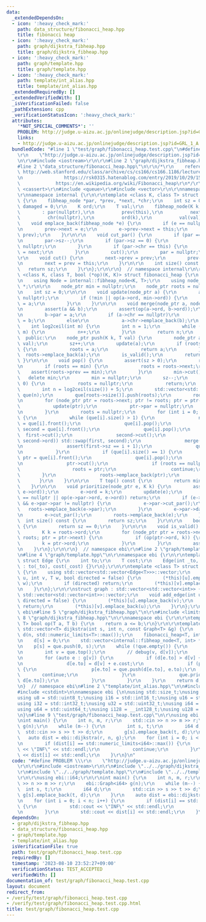 ```yaml
---
data:
  _extendedDependsOn:
  - icon: ':heavy_check_mark:'
    path: data_structure/fibonacci_heap.hpp
    title: fibonacci heap
  - icon: ':heavy_check_mark:'
    path: graph/dijkstra_fibheap.hpp
    title: graph/dijkstra_fibheap.hpp
  - icon: ':heavy_check_mark:'
    path: graph/template.hpp
    title: graph/template.hpp
  - icon: ':heavy_check_mark:'
    path: template/int_alias.hpp
    title: template/int_alias.hpp
  _extendedRequiredBy: []
  _extendedVerifiedWith: []
  _isVerificationFailed: false
  _pathExtension: cpp
  _verificationStatusIcon: ':heavy_check_mark:'
  attributes:
    '*NOT_SPECIAL_COMMENTS*': ''
    PROBLEM: http://judge.u-aizu.ac.jp/onlinejudge/description.jsp?id=GRL_1_A
    links:
    - http://judge.u-aizu.ac.jp/onlinejudge/description.jsp?id=GRL_1_A
  bundledCode: "#line 1 \"test/graph/fibonacci_heap.test.cpp\"\n#define PROBLEM \\\
    \r\n    \"http://judge.u-aizu.ac.jp/onlinejudge/description.jsp?id=GRL_1_A\"\r\
    \n\r\n#include <iostream>\r\n\r\n#line 2 \"graph/dijkstra_fibheap.hpp\"\n\r\n\
    #line 2 \"data_structure/fibonacci_heap.hpp\"\n\r\n/*\r\n    reference:\r\n  \
    \ http://web.stanford.edu/class/archive/cs/cs166/cs166.1186/lectures/09/Slides09.pdf\r\
    \n               https://rsk0315.hatenablog.com/entry/2019/10/29/151823\r\n  \
    \             https://en.wikipedia.org/wiki/Fibonacci_heap\r\n*/\r\n\r\n#include\
    \ <cassert>\r\n#include <queue>\r\n#include <vector>\r\n\r\nnamespace ebi {\r\n\
    \r\nnamespace internal {\r\n\r\ntemplate <class K, class T> struct fibheap_node\
    \ {\r\n    fibheap_node *par, *prev, *next, *chr;\r\n    int sz = 0;\r\n    bool\
    \ damaged = 0;\r\n    K ord;\r\n    T val;\r\n    fibheap_node(K k, T val)\r\n\
    \        : par(nullptr),\r\n          prev(this),\r\n          next(this),\r\n\
    \          chr(nullptr),\r\n          ord(k),\r\n          val(val) {}\r\n\r\n\
    \    void emplace_back(fibheap_node *e) {\r\n        if (e == nullptr) return;\r\
    \n        prev->next = e;\r\n        e->prev->next = this;\r\n        std::swap(e->prev,\
    \ prev);\r\n    }\r\n\r\n    void cut_par() {\r\n        if (par == nullptr) return;\r\
    \n        par->sz--;\r\n        if (par->sz == 0) {\r\n            par->chr =\
    \ nullptr;\r\n        }\r\n        if (par->chr == this) {\r\n            par->chr\
    \ = next;\r\n        }\r\n        cut();\r\n        par = nullptr;\r\n    }\r\n\
    \r\n    void cut() {\r\n        next->prev = prev;\r\n        prev->next = next;\r\
    \n        next = prev = this;\r\n    }\r\n\r\n    int size() const {\r\n     \
    \   return sz;\r\n    }\r\n};\r\n\r\n}  // namespace internal\r\n\r\ntemplate\
    \ <class K, class T, bool (*op)(K, K)> struct fibonacci_heap {\r\n  private:\r\
    \n    using Node = internal::fibheap_node<K, T>;\r\n    using node_ptr = Node\
    \ *;\r\n\r\n    node_ptr min = nullptr;\r\n    node_ptr roots = nullptr;\r\n\r\
    \n    int sz = 0;\r\n\r\n    void update(node_ptr a) {\r\n        assert(a !=\
    \ nullptr);\r\n        if (!min || op(a->ord, min->ord)) {\r\n            min\
    \ = a;\r\n        }\r\n    }\r\n\r\n    void merge(node_ptr a, node_ptr b) {\r\
    \n        assert(a && b);\r\n        assert(op(a->ord, b->ord));\r\n        a->sz++;\r\
    \n        b->par = a;\r\n        if (a->chr == nullptr)\r\n            a->chr\
    \ = b;\r\n        else\r\n            a->chr->emplace_back(b);\r\n    }\r\n\r\n\
    \    int log2ceil(int m) {\r\n        int n = 1;\r\n        while ((1 << n) <\
    \ m) {\r\n            n++;\r\n        }\r\n        return n;\r\n    }\r\n\r\n\
    \  public:\r\n    node_ptr push(K k, T val) {\r\n        node_ptr a = new Node(k,\
    \ val);\r\n        sz++;\r\n        update(a);\r\n        if (roots == nullptr)\
    \ {\r\n            roots = a;\r\n            return a;\r\n        }\r\n      \
    \  roots->emplace_back(a);\r\n        is_valid();\r\n        return a;\r\n   \
    \ }\r\n\r\n    void pop() {\r\n        assert(sz > 0);\r\n        roots->emplace_back(min->chr);\r\
    \n        if (roots == min) {\r\n            roots = roots->next;\r\n        \
    \    assert(roots->prev == min);\r\n        }\r\n        min->cut();\r\n     \
    \   delete min;\r\n        min = nullptr;\r\n        sz--;\r\n        if (sz ==\
    \ 0) {\r\n            roots = nullptr;\r\n            return;\r\n        }\r\n\
    \        int n = log2ceil(size()) + 5;\r\n        std::vector<std::queue<node_ptr>>\
    \ que(n);\r\n        que[roots->size()].push(roots);\r\n        roots->par = nullptr;\r\
    \n        for (node_ptr ptr = roots->next; ptr != roots; ptr = ptr->next) {\r\n\
    \            update(ptr);\r\n            ptr->par = nullptr;\r\n            que[ptr->size()].push(ptr);\r\
    \n        }\r\n        roots = nullptr;\r\n        for (int i = 0; i < n; i++)\
    \ {\r\n            while (que[i].size() > 1) {\r\n                node_ptr first\
    \ = que[i].front();\r\n                que[i].pop();\r\n                node_ptr\
    \ second = que[i].front();\r\n                que[i].pop();\r\n              \
    \  first->cut();\r\n                second->cut();\r\n                if (!op(first->ord,\
    \ second->ord)) std::swap(first, second);\r\n                merge(first, second);\r\
    \n                assert(first->sz == i + 1);\r\n                que[first->size()].push(first);\r\
    \n            }\r\n            if (que[i].size() == 1) {\r\n                node_ptr\
    \ ptr = que[i].front();\r\n                que[i].pop();\r\n                update(ptr);\r\
    \n                ptr->cut();\r\n                if (roots == nullptr) {\r\n \
    \                   roots = ptr;\r\n                    continue;\r\n        \
    \        }\r\n                roots->emplace_back(ptr);\r\n            }\r\n \
    \       }\r\n    }\r\n\r\n    T top() const {\r\n        return min->val;\r\n\
    \    }\r\n\r\n    void prioritize(node_ptr e, K k) {\r\n        assert(e && op(k,\
    \ e->ord));\r\n        e->ord = k;\r\n        update(e);\r\n        if (e->par\
    \ == nullptr || op(e->par->ord, e->ord)) return;\r\n        if (e->par->damaged\
    \ && e->par->par != nullptr) {\r\n            e->par->cut_par();\r\n         \
    \   roots->emplace_back(e->par);\r\n        }\r\n        e->par->damaged = true;\r\
    \n        e->cut_par();\r\n        roots->emplace_back(e);\r\n    }\r\n\r\n  \
    \  int size() const {\r\n        return sz;\r\n    }\r\n\r\n    bool empty() const\
    \ {\r\n        return sz == 0;\r\n    }\r\n\r\n    void is_valid() const {\r\n\
    \        K k = roots->ord;\r\n        for (node_ptr ptr = roots->next; ptr !=\
    \ roots; ptr = ptr->next) {\r\n            if (op(ptr->ord, k)) {\r\n        \
    \        k = ptr->ord;\r\n            }\r\n        }\r\n        assert(k == min->ord);\r\
    \n    }\r\n};\r\n\r\n}  // namespace ebi\r\n#line 2 \"graph/template.hpp\"\n\r\
    \n#line 4 \"graph/template.hpp\"\n\r\nnamespace ebi {\r\n\r\ntemplate <class T>\
    \ struct Edge {\r\n    int to;\r\n    T cost;\r\n    Edge(int _to, T _cost = 1)\
    \ : to(_to), cost(_cost) {}\r\n};\r\n\r\ntemplate <class T> struct Graph : std::vector<std::vector<Edge<T>>>\
    \ {\r\n    using std::vector<std::vector<Edge<T>>>::vector;\r\n    void add_edge(int\
    \ u, int v, T w, bool directed = false) {\r\n        (*this)[u].emplace_back(v,\
    \ w);\r\n        if (directed) return;\r\n        (*this)[v].emplace_back(u, w);\r\
    \n    }\r\n};\r\n\r\nstruct graph : std::vector<std::vector<int>> {\r\n    using\
    \ std::vector<std::vector<int>>::vector;\r\n    void add_edge(int u, int v, bool\
    \ directed = false) {\r\n        (*this)[u].emplace_back(v);\r\n        if (directed)\
    \ return;\r\n        (*this)[v].emplace_back(u);\r\n    }\r\n};\r\n\r\n}  // namespace\
    \ ebi\n#line 5 \"graph/dijkstra_fibheap.hpp\"\n\r\n#include <limits>\r\n#line\
    \ 8 \"graph/dijkstra_fibheap.hpp\"\n\r\nnamespace ebi {\r\n\r\ntemplate <class\
    \ T> bool op(T a, T b) {\r\n    return a <= b;\r\n}\r\n\r\ntemplate <class T>\
    \ std::vector<T> dijkstra(int s, int n, const Graph<T> &g) {\r\n    std::vector<T>\
    \ d(n, std::numeric_limits<T>::max());\r\n    fibonacci_heap<T, int, op> que;\r\
    \n    d[s] = 0;\r\n    std::vector<internal::fibheap_node<T, int> *> p(n, nullptr);\r\
    \n    p[s] = que.push(0, s);\r\n    while (!que.empty()) {\r\n        que.is_valid();\r\
    \n        int v = que.top();\r\n        // debug(v, d[v]);\r\n        que.pop();\r\
    \n        for (auto e : g[v]) {\r\n            if (d[e.to] > d[v] + e.cost) {\r\
    \n                d[e.to] = d[v] + e.cost;\r\n                if (p[e.to] == nullptr)\
    \ {\r\n                    p[e.to] = que.push(d[e.to], e.to);\r\n            \
    \        continue;\r\n                }\r\n                que.prioritize(p[e.to],\
    \ d[e.to]);\r\n            }\r\n        }\r\n    }\r\n    return d;\r\n}\r\n\r\
    \n}  // namespace ebi\n#line 2 \"template/int_alias.hpp\"\n\n#include <cstddef>\n\
    #include <cstdint>\n\nnamespace ebi {\n\nusing std::size_t;\nusing i8 = std::int8_t;\n\
    using u8 = std::uint8_t;\nusing i16 = std::int16_t;\nusing u16 = std::uint16_t;\n\
    using i32 = std::int32_t;\nusing u32 = std::uint32_t;\nusing i64 = std::int64_t;\n\
    using u64 = std::uint64_t;\nusing i128 = __int128_t;\nusing u128 = __uint128_t;\n\
    \n}\n#line 9 \"test/graph/fibonacci_heap.test.cpp\"\n\r\nusing ebi::i64;\r\n\r\
    \nint main() {\r\n    int n, m, r;\r\n    std::cin >> n >> m >> r;\r\n    ebi::Graph<i64>\
    \ g(n);\r\n    while (m--) {\r\n        int s, t;\r\n        i64 d;\r\n      \
    \  std::cin >> s >> t >> d;\r\n        g[s].emplace_back(t, d);\r\n    }\r\n \
    \   auto dist = ebi::dijkstra(r, n, g);\r\n    for (int i = 0; i < n; i++) {\r\
    \n        if (dist[i] == std::numeric_limits<i64>::max()) {\r\n            std::cout\
    \ << \"INF\" << std::endl;\r\n            continue;\r\n        }\r\n        std::cout\
    \ << dist[i] << std::endl;\r\n    }\r\n}\n"
  code: "#define PROBLEM \\\r\n    \"http://judge.u-aizu.ac.jp/onlinejudge/description.jsp?id=GRL_1_A\"\
    \r\n\r\n#include <iostream>\r\n\r\n#include \"../../graph/dijkstra_fibheap.hpp\"\
    \r\n#include \"../../graph/template.hpp\"\r\n#include \"../../template/int_alias.hpp\"\
    \r\n\r\nusing ebi::i64;\r\n\r\nint main() {\r\n    int n, m, r;\r\n    std::cin\
    \ >> n >> m >> r;\r\n    ebi::Graph<i64> g(n);\r\n    while (m--) {\r\n      \
    \  int s, t;\r\n        i64 d;\r\n        std::cin >> s >> t >> d;\r\n       \
    \ g[s].emplace_back(t, d);\r\n    }\r\n    auto dist = ebi::dijkstra(r, n, g);\r\
    \n    for (int i = 0; i < n; i++) {\r\n        if (dist[i] == std::numeric_limits<i64>::max())\
    \ {\r\n            std::cout << \"INF\" << std::endl;\r\n            continue;\r\
    \n        }\r\n        std::cout << dist[i] << std::endl;\r\n    }\r\n}"
  dependsOn:
  - graph/dijkstra_fibheap.hpp
  - data_structure/fibonacci_heap.hpp
  - graph/template.hpp
  - template/int_alias.hpp
  isVerificationFile: true
  path: test/graph/fibonacci_heap.test.cpp
  requiredBy: []
  timestamp: '2023-08-10 23:52:27+09:00'
  verificationStatus: TEST_ACCEPTED
  verifiedWith: []
documentation_of: test/graph/fibonacci_heap.test.cpp
layout: document
redirect_from:
- /verify/test/graph/fibonacci_heap.test.cpp
- /verify/test/graph/fibonacci_heap.test.cpp.html
title: test/graph/fibonacci_heap.test.cpp
---
```

